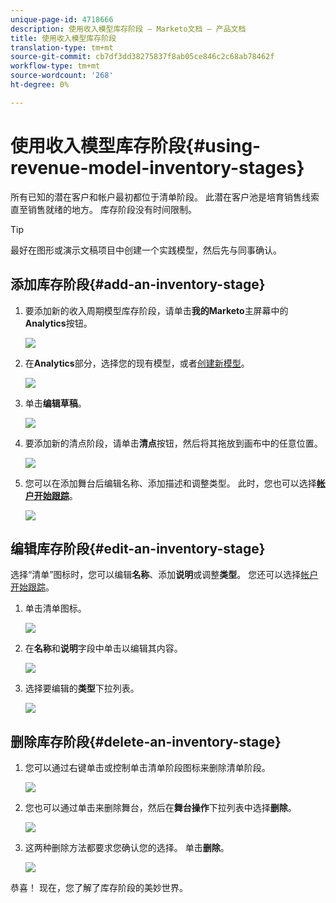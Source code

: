 ```yaml
---
unique-page-id: 4718666
description: 使用收入模型库存阶段 — Marketo文档 — 产品文档
title: 使用收入模型库存阶段
translation-type: tm+mt
source-git-commit: cb7df3dd38275837f8ab05ce846c2c68ab78462f
workflow-type: tm+mt
source-wordcount: '268'
ht-degree: 0%

---
```



# 使用收入模型库存阶段{#using-revenue-model-inventory-stages}

所有已知的潜在客户和帐户最初都位于清单阶段。 此潜在客户池是培育销售线索直至销售就绪的地方。 库存阶段没有时间限制。

>[!TIP]
>
>最好在图形或演示文稿项目中创建一个实践模型，然后先与同事确认。

## 添加库存阶段{#add-an-inventory-stage}

1. 要添加新的收入周期模型库存阶段，请单击&#x200B;**我的Marketo**&#x200B;主屏幕中的&#x200B;**Analytics**&#x200B;按钮。

   ![](assets/image2015-4-27-11-3a54-3a41.png)

1. 在&#x200B;**Analytics**&#x200B;部分，选择您的现有模型，或者[创建新模型](/help/marketo/product-docs/reporting/revenue-cycle-analytics/revenue-cycle-models/create-a-new-revenue-model.md)。

   ![](assets/image2015-4-27-14-3a31-3a53.png)

1. 单击&#x200B;**编辑草稿**。

   ![](assets/image2015-4-27-12-3a10-3a49.png)

1. 要添加新的清点阶段，请单击&#x200B;**清点**&#x200B;按钮，然后将其拖放到画布中的任意位置。

   ![](assets/image2015-4-28-13-3a9-3a37.png)

1. 您可以在添加舞台后编辑名称、添加描述和调整类型。 此时，您也可以选择&#x200B;**[帐户开始跟踪](/help/marketo/product-docs/reporting/revenue-cycle-analytics/revenue-cycle-models/start-tracking-by-account-in-the-revenue-modeler.md)**。

   ![](assets/image2015-4-27-13-3a29-3a2.png)

## 编辑库存阶段{#edit-an-inventory-stage}

选择“清单”图标时，您可以编辑&#x200B;**名称**、添加&#x200B;**说明**&#x200B;或调整&#x200B;**类型**。 您还可以选择[帐户开始跟踪](/help/marketo/product-docs/reporting/revenue-cycle-analytics/revenue-cycle-models/start-tracking-by-account-in-the-revenue-modeler.md)。

1. 单击清单图标。

   ![](assets/image2015-4-27-15-3a55-3a10.png)

1. 在&#x200B;**名称**&#x200B;和&#x200B;**说明**&#x200B;字段中单击以编辑其内容。

   ![](assets/image2015-4-27-13-3a34-3a58.png)

1. 选择要编辑的&#x200B;**类型**&#x200B;下拉列表。

   ![](assets/image2015-4-27-13-3a36-3a52.png)

## 删除库存阶段{#delete-an-inventory-stage}

1. 您可以通过右键单击或控制单击清单阶段图标来删除清单阶段。

   ![](assets/image2015-4-28-13-3a0-3a20.png)

1. 您也可以通过单击来删除舞台，然后在&#x200B;**舞台操作**&#x200B;下拉列表中选择&#x200B;**删除**。

   ![](assets/image2015-4-28-13-3a1-3a17.png)

1. 这两种删除方法都要求您确认您的选择。 单击&#x200B;**删除**。

   ![](assets/image2015-4-28-13-3a5-3a26.png)

恭喜！ 现在，您了解了库存阶段的美妙世界。
